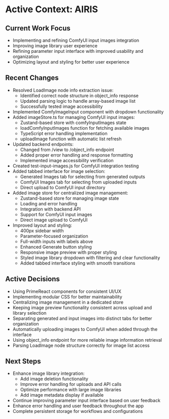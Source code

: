 # Active Context: AIRIS

## Current Work Focus

- Implementing and refining ComfyUI input images integration
- Improving image library user experience
- Refining parameter input interface with improved usability and organization
- Optimizing layout and styling for better user experience

## Recent Changes

- Resolved LoadImage node info extraction issue:
  - Identified correct node structure in object_info response
  - Updated parsing logic to handle array-based image list
  - Successfully tested image accessibility
- Implemented ComfyImageInput component with dropdown functionality
- Added imageStore.ts for managing ComfyUI input images:
  - Zustand-based store with comfyInputImages state
  - loadComfyInputImages function for fetching available images
  - TypeScript error handling implementation
  - uploadImage function with automatic list refresh
- Updated backend endpoints:
  - Changed from /view to /object_info endpoint
  - Added proper error handling and response formatting
  - Implemented image accessibility verification
- Created test-input-images.js for ComfyUI integration testing
- Added tabbed interface for image selection:
  - Generated Images tab for selecting from generated outputs
  - ComfyUI Images tab for selecting from uploaded inputs
  - Direct upload to ComfyUI input directory
- Added image store for centralized image management:
  - Zustand-based store for managing image state
  - Loading and error handling
  - Integration with backend API
  - Support for ComfyUI input images
  - Direct image upload to ComfyUI
- Improved layout and styling:
  - 400px sidebar width
  - Parameter-focused organization
  - Full-width inputs with labels above
  - Enhanced Generate button styling
  - Responsive image preview with proper styling
  - Styled image library dropdown with filtering and clear functionality
  - Added tabbed interface styling with smooth transitions

## Active Decisions

- Using PrimeReact components for consistent UI/UX
- Implementing modular CSS for better maintainability
- Centralizing image management in a dedicated store
- Keeping image preview functionality consistent across upload and library selection
- Separating generated and input images into distinct tabs for better organization
- Automatically uploading images to ComfyUI when added through the interface
- Using object_info endpoint for more reliable image information retrieval
- Parsing LoadImage node structure correctly for image list access

## Next Steps

- Enhance image library integration:
  - Add image deletion functionality
  - Improve error handling for uploads and API calls
  - Optimize performance with large image libraries
  - Add image metadata display if available
- Continue improving parameter input interface based on user feedback
- Enhance error handling and user feedback throughout the app
- Complete persistent storage for workflows and configurations
